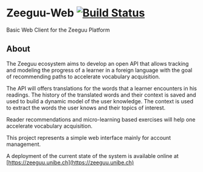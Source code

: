# Zeeguu-Web [![Build Status](https://travis-ci.org/mircealungu/Zeeguu-Web.svg?branch=master)](https://travis-ci.org/mircealungu/Zeeguu-Web)

Basic Web Client for the Zeeguu Platform


## About

The Zeeguu ecosystem aims to develop an open API that allows tracking and modeling the progress 
of a learner in a foreign language with the goal of recommending paths to accelerate vocabulary 
acquisition.

The API will offers translations for the words that a learner encounters in his readings. 
The history of the translated words and their context is saved and used to build a dynamic 
model of the user knowledge. The context is used to extract the words the user knows and their 
topics of interest.

Reader recommendations and micro-learning based exercises will help one accelerate vocabulary 
acquisition.

This project represents a simple web interface mainly for account management.  

A deployment of the current state of the system is available online at [https://zeeguu.unibe.ch](https://zeeguu.unibe.ch)

